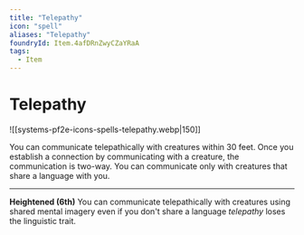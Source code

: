 ```yaml
---
title: "Telepathy"
icon: "spell"
aliases: "Telepathy"
foundryId: Item.4afDRnZwyCZaYRaA
tags:
  - Item
---
```


# Telepathy
![[systems-pf2e-icons-spells-telepathy.webp|150]]

You can communicate telepathically with creatures within 30 feet. Once you establish a connection by communicating with a creature, the communication is two-way. You can communicate only with creatures that share a language with you.

* * *

**Heightened (6th)** You can communicate telepathically with creatures using shared mental imagery even if you don't share a language _telepathy_ loses the linguistic trait.
